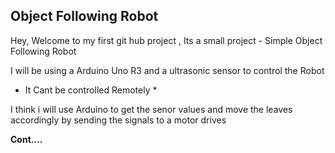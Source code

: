 ## Object Following Robot

Hey, Welcome to my first git hub project , Its a small project - Simple Object Following Robot

I will be using a Arduino Uno R3 and a ultrasonic sensor to control the Robot
* It Cant be controlled Remotely * 

I think i will use Arduino to get the senor values and move the leaves accordingly by sending the signals to a motor drives

**Cont....**
